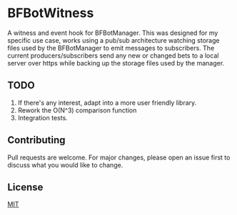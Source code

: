 # BFBotWitness
A witness and event hook for BFBotManager. This was designed for my specific use case, works using a pub/sub architecture watching storage files used by the BFBotManager to emit messages to subscribers. The current producers/subscribers send any new or changed bets to a local server over https while backing up the storage files used by the manager.

## TODO
1. If there's any interest, adapt into a more user friendly library.
2. Rework the O(N^3) comparison function
3. Integration tests.

## Contributing
Pull requests are welcome. For major changes, please open an issue first to discuss what you would like to change.

## License
[MIT](https://choosealicense.com/licenses/mit/)
